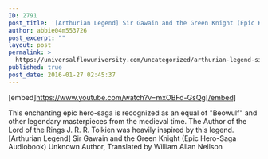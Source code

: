 ```yaml
---
ID: 2791
post_title: '[Arthurian Legend] Sir Gawain and the Green Knight (Epic Hero-Saga Audiobook)'
author: abbie04m553726
post_excerpt: ""
layout: post
permalink: >
  https://universalflowuniversity.com/uncategorized/arthurian-legend-sir-gawain-and-the-green-knight-epic-hero-saga-audiobook/
published: true
post_date: 2016-01-27 02:45:37
---
```

[embed]https://www.youtube.com/watch?v=mxOBFd-GsQg[/embed]<br>
<p>This enchanting epic hero-saga is recognized as an equal of "Beowulf" and other legendary masterpieces from the medieval time. The Author of the Lord of the Rings J. R. R. Tolkien was heavily inspired by this legend.
[Arthurian Legend] Sir Gawain and the Green Knight (Epic Hero-Saga Audiobook) Unknown Author, Translated by William Allan Neilson</p>
